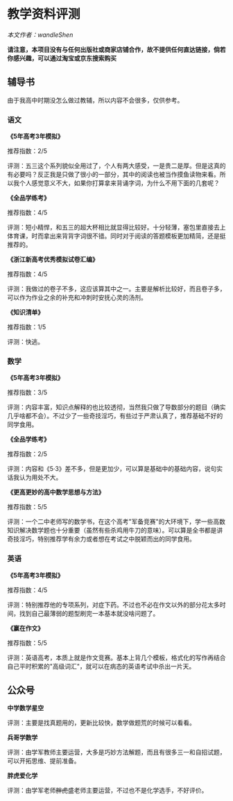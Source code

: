 # 教学资料评测
*本文作者：wandleShen*

**请注意，本项目没有与任何出版社或商家店铺合作，故不提供任何直达链接，倘若你感兴趣，可以通过淘宝或京东搜索购买**

## 辅导书

由于我高中时期没怎么做过教辅，所以内容不会很多，仅供参考。

### 语文

**《5年高考3年模拟》**

推荐指数：2/5

评测：五三这个系列貌似全用过了，个人有两大感受，一是贵二是厚。但是这真的有必要吗？反正我是只做了很小的一部分，其中的阅读也被当作摸鱼读物来看。所以我个人感觉意义不大，如果你打算拿来背诵字词，为什么不用下面的几套呢？

**《全品学练考》**

推荐指数：4/5

评测：短小精悍，和五三的超大杯相比就显得比较好。十分轻薄，塞包里直接去上体育课，时而拿出来背背字词很不错。同时对于阅读的答题模板更加精简，还是挺推荐的。

**《浙江新高考优秀模拟试卷汇编》**

推荐指数：4/5

评测：我做过的卷子不多，这应该算其中之一。主要是解析比较好，而且卷子多，可以作为作业之余的补充和冲刺时安抚心灵的汤剂。

**《知识清单》**

推荐指数：1/5

评测：快逃。

### 数学

**《5年高考3年模拟》**

推荐指数：3/5

评测：内容丰富，知识点解释的也比较透彻，当然我只做了导数部分的题目（确实几乎啥都不会）。不过少了一些奇技淫巧，有些过于严肃认真了，推荐基础不好的同学食用。

**《全品学练考》**

推荐指数：2/5

评测：内容和《5·3》差不多，但是更加少，可以算是基础中的基础内容，说句实话我认为用处不大。

**《更高更妙的高中数学思想与方法》**

推荐指数：5/5

评测：一个二中老师写的数学书，在这个高考"军备竞赛"的大环境下，学一些高数知识解决数学题也十分重要（虽然有些杀鸡用牛刀的意味）。可以算是全书都是讲奇技淫巧，特别推荐学有余力或者想在考试之中脱颖而出的同学食用。

### 英语

**《5年高考3年模拟》**

推荐指数：4/5

评测：特别推荐他的专项系列，对症下药。不过也不必在作文以外的部分花太多时间，找到自己最薄弱的题型刷完一本基本就没啥问题了。

**《赢在作文》**

推荐指数：5/5

评测：英语高考，本质上就是作文竞赛。基本上背几个模板，格式化的写作再结合自己平时积累的"高级词汇"，就可以在病态的英语考试中杀出一片天。

## 公众号

**中学数学星空**

评测：主要是找真题用的，更新比较快，数学做题荒的时候可以看看。

**兵哥学数学**

评测：由学军教师主要运营，大多是巧妙方法解题，而且有很多三一和自招试题，可以开拓思维、提前准备。

**胖虎爱化学**

评测：由学军老师~~胖虎~~盛老师主要运营，不过也不是化学选手，不好评价。
